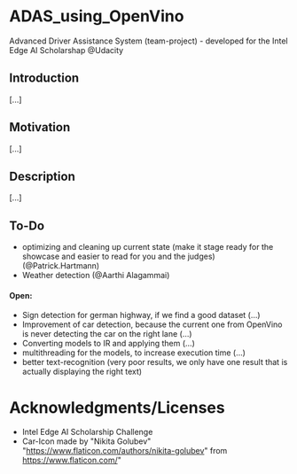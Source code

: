 # ADAS_using_OpenVino
Advanced Driver Assistance System (team-project) - developed for the Intel Edge AI Scholarshap @Udacity

## Introduction
[...]

## Motivation
[...]

## Description
[...]

## To-Do
- optimizing and cleaning up current state (make it stage ready for the showcase and easier to read for you and the judges) (@Patrick.Hartmann)
- Weather detection (@Aarthi Alagammai)

#### Open:
- Sign detection for german highway, if we find a good dataset (…)
- Improvement of car detection, because the current one from OpenVino is never detecting the car on the right lane (…)
- Converting models to IR and applying them (…)
- multithreading for the models, to increase execution time (…)
- better text-recognition (very poor results, we only have one result that is actually displaying the right text)


# Acknowledgments/Licenses
- Intel Edge AI Scholarship Challenge
- Car-Icon made by "Nikita Golubev" "https://www.flaticon.com/authors/nikita-golubev" from https://www.flaticon.com/"
